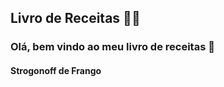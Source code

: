 ## Livro de Receitas :woman_cook:

### Olá, bem vindo ao meu livro de receitas :wave:

#### Strogonoff de Frango





